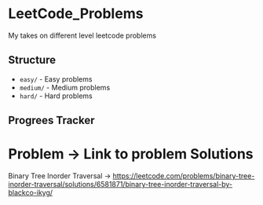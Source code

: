 # LeetCode_Problems
My takes on different level leetcode problems
## Structure
- `easy/` - Easy problems
- `medium/` - Medium problems
- `hard/` - Hard problems
## Progrees Tracker
# Problem -> Link to problem Solutions 

Binary Tree Inorder Traversal -> https://leetcode.com/problems/binary-tree-inorder-traversal/solutions/6581871/binary-tree-inorder-traversal-by-blackco-ikyg/


